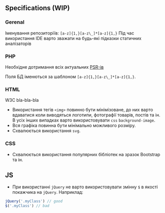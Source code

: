 ## Specifications (WIP)

### Gerenal 

Іменування репозиторіїв: `[a-z]{1,}[a-z\_]*[a-z]{1,}`
Під час використання IDE варто зважати на будь-які підказки статичних аналізаторів


### PHP

Необхідне дотримання всіх актуальних [PSR-ів](http://www.php-fig.org/psr/)

Поля БД іменються за шаблоном `[a-z]{1,}[a-z\_]*[a-z]{1,}`.

### HTML

W3C bla-bla-bla

- Використання тегів `<img>` повинно бути мінімізоване, до них варто вдаватися коли виводяться логотипи, фотографії товарів, постів та ін. В усіх інших випадках варто використовувати `css` `background-image`.
- Вся графіка повинна бути мінімально можливого розміру.
- Схвалюється використання `svg`.


### CSS

- Схвалюється використання популярних бібліотек на зразок Bootstrap та ін.

## JS

-  При використанні `jQuery` не варто використовувати змінну `$` в якості покажчика на `jQuery`. Наприклад:
```js
jQuery('.myClass') // good
$('.myClass') // bad
```

